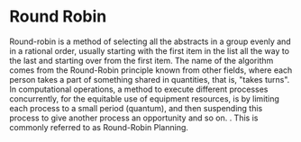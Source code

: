 # Round Robin
Round-robin is a method of selecting all the abstracts in a group evenly and in a rational order, usually starting with the first item in the list all the way to the last and starting over from the first item. The name of the algorithm comes from the Round-Robin principle known from other fields, where each person takes a part of something shared in quantities, that is, "takes turns". In computational operations, a method to execute different processes concurrently, for the equitable use of equipment resources, is by limiting each process to a small period (quantum), and then suspending this process to give another process an opportunity and so on. . This is commonly referred to as Round-Robin Planning.

